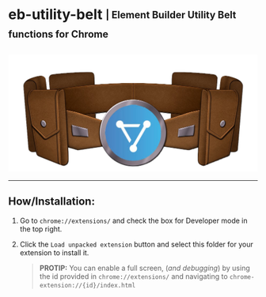 # eb-utility-belt <sub><sup>| Element Builder Utility Belt functions for Chrome </sup></sub>

![eb-belt](https://github.com/cloud-elements/eb-utility-belt/blob/master/eb-belt.png?raw=true)

--------------------------------------------------------------------------------

## How/Installation:
1. Go to `chrome://extensions/` and check the box for Developer mode in the top right.
2. Click the `Load unpacked extension` button and select this folder for your extension to install it.

    > __PROTIP:__ You can enable a full screen, (_and debugging_) by using the id provided in `chrome://extensions/` and navigating to `chrome-extension://{id}/index.html`
